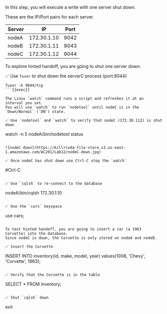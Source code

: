 In this step, you will execute a write with one server shut down. 

These are the IP/Port pairs for each server.

| Server | IP | Port |
| ----------- | ----------- | ----------- |
| nodeA | 172.30.1.10 | 9042 |
| nodeB | 172.30.1.11 | 9043 |
| nodeC | 172.30.1.12 | 9044 |

To explore hinted handoff, you are going to shut one server down.

✅ Use `fuser` to shut down the serverC process (port:9044)
```
fuser -k 9044/tcp
```{{exec}}

The Linux `watch` command runs a script and refreshes it at an interval you set.
You will use `watch` to run `nodetool` until nodeC is in the `Down/Normal` (`DN`) state.

✅ Use `nodetool` and `watch` to verify that nodeC (172.30.112) is shut down
```
watch -n 5 nodeA/bin/nodetool status
```{{exec}}

![nodeC down](https://killrcoda-file-store.s3.us-east-1.amazonaws.com/AC201/Lab12/nodeC-down.jpg)

✅ Once nodeC has shut down use Ctrl-C stop the `watch`
```
#Ctrl-C
```{{exec interrupt}}

✅ Use `cqlsh` to re-connect to the database
```
nodeA/bin/cqlsh 172.30.1.10
```{{exec}}

✅ Use the `cars` keyspace
```
use cars;
```{{exec}}

To test hinted handoff, you are going to insert a car (a 1963 Corvette) into the database.
Since nodeC is down, the Corvette is only stored on nodeA and nodeB.

✅ Insert the Corvette
```
INSERT INTO inventory(id, make, model, year) 
  values(1008, 'Chevy', 'Corvette', 1963);
```{{exec}}

✅ Verify that the Corvette is in the table
```
SELECT * FROM inventory;
```{{exec}}

✅ Shut `cqlsh` down
```
exit
```{{exec}}